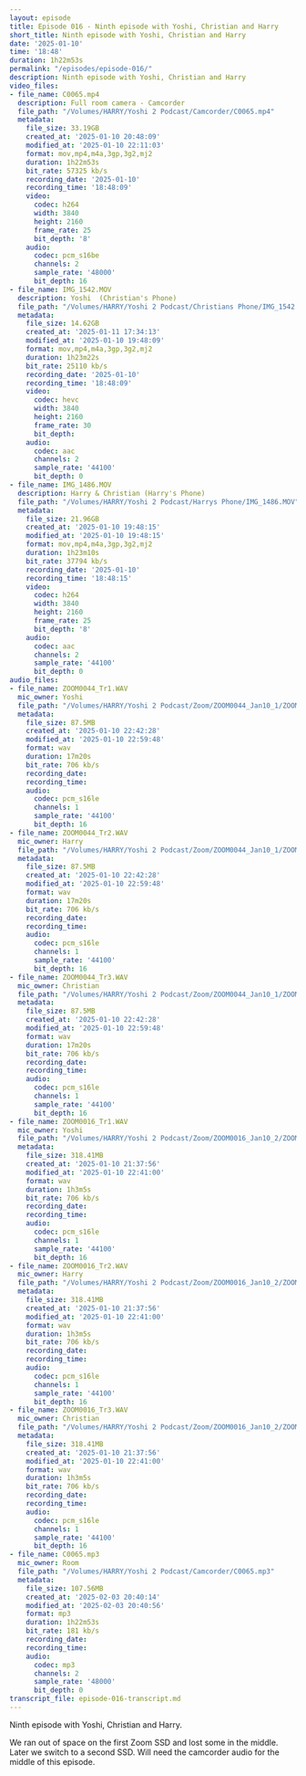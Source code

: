 ```yaml
---
layout: episode
title: Episode 016 - Ninth episode with Yoshi, Christian and Harry
short_title: Ninth episode with Yoshi, Christian and Harry
date: '2025-01-10'
time: '18:48'
duration: 1h22m53s
permalink: "/episodes/episode-016/"
description: Ninth episode with Yoshi, Christian and Harry
video_files:
- file_name: C0065.mp4
  description: Full room camera - Camcorder
  file_path: "/Volumes/HARRY/Yoshi 2 Podcast/Camcorder/C0065.mp4"
  metadata:
    file_size: 33.19GB
    created_at: '2025-01-10 20:48:09'
    modified_at: '2025-01-10 22:11:03'
    format: mov,mp4,m4a,3gp,3g2,mj2
    duration: 1h22m53s
    bit_rate: 57325 kb/s
    recording_date: '2025-01-10'
    recording_time: '18:48:09'
    video:
      codec: h264
      width: 3840
      height: 2160
      frame_rate: 25
      bit_depth: '8'
    audio:
      codec: pcm_s16be
      channels: 2
      sample_rate: '48000'
      bit_depth: 16
- file_name: IMG_1542.MOV
  description: Yoshi  (Christian's Phone)
  file_path: "/Volumes/HARRY/Yoshi 2 Podcast/Christians Phone/IMG_1542.MOV"
  metadata:
    file_size: 14.62GB
    created_at: '2025-01-11 17:34:13'
    modified_at: '2025-01-10 19:48:09'
    format: mov,mp4,m4a,3gp,3g2,mj2
    duration: 1h23m22s
    bit_rate: 25110 kb/s
    recording_date: '2025-01-10'
    recording_time: '18:48:09'
    video:
      codec: hevc
      width: 3840
      height: 2160
      frame_rate: 30
      bit_depth:
    audio:
      codec: aac
      channels: 2
      sample_rate: '44100'
      bit_depth: 0
- file_name: IMG_1486.MOV
  description: Harry & Christian (Harry's Phone)
  file_path: "/Volumes/HARRY/Yoshi 2 Podcast/Harrys Phone/IMG_1486.MOV"
  metadata:
    file_size: 21.96GB
    created_at: '2025-01-10 19:48:15'
    modified_at: '2025-01-10 19:48:15'
    format: mov,mp4,m4a,3gp,3g2,mj2
    duration: 1h23m10s
    bit_rate: 37794 kb/s
    recording_date: '2025-01-10'
    recording_time: '18:48:15'
    video:
      codec: h264
      width: 3840
      height: 2160
      frame_rate: 25
      bit_depth: '8'
    audio:
      codec: aac
      channels: 2
      sample_rate: '44100'
      bit_depth: 0
audio_files:
- file_name: ZOOM0044_Tr1.WAV
  mic_owner: Yoshi
  file_path: "/Volumes/HARRY/Yoshi 2 Podcast/Zoom/ZOOM0044_Jan10_1/ZOOM0044_Tr1.WAV"
  metadata:
    file_size: 87.5MB
    created_at: '2025-01-10 22:42:28'
    modified_at: '2025-01-10 22:59:48'
    format: wav
    duration: 17m20s
    bit_rate: 706 kb/s
    recording_date:
    recording_time:
    audio:
      codec: pcm_s16le
      channels: 1
      sample_rate: '44100'
      bit_depth: 16
- file_name: ZOOM0044_Tr2.WAV
  mic_owner: Harry
  file_path: "/Volumes/HARRY/Yoshi 2 Podcast/Zoom/ZOOM0044_Jan10_1/ZOOM0044_Tr2.WAV"
  metadata:
    file_size: 87.5MB
    created_at: '2025-01-10 22:42:28'
    modified_at: '2025-01-10 22:59:48'
    format: wav
    duration: 17m20s
    bit_rate: 706 kb/s
    recording_date:
    recording_time:
    audio:
      codec: pcm_s16le
      channels: 1
      sample_rate: '44100'
      bit_depth: 16
- file_name: ZOOM0044_Tr3.WAV
  mic_owner: Christian
  file_path: "/Volumes/HARRY/Yoshi 2 Podcast/Zoom/ZOOM0044_Jan10_1/ZOOM0044_Tr3.WAV"
  metadata:
    file_size: 87.5MB
    created_at: '2025-01-10 22:42:28'
    modified_at: '2025-01-10 22:59:48'
    format: wav
    duration: 17m20s
    bit_rate: 706 kb/s
    recording_date:
    recording_time:
    audio:
      codec: pcm_s16le
      channels: 1
      sample_rate: '44100'
      bit_depth: 16
- file_name: ZOOM0016_Tr1.WAV
  mic_owner: Yoshi
  file_path: "/Volumes/HARRY/Yoshi 2 Podcast/Zoom/ZOOM0016_Jan10_2/ZOOM0016_Tr1.WAV"
  metadata:
    file_size: 318.41MB
    created_at: '2025-01-10 21:37:56'
    modified_at: '2025-01-10 22:41:00'
    format: wav
    duration: 1h3m5s
    bit_rate: 706 kb/s
    recording_date:
    recording_time:
    audio:
      codec: pcm_s16le
      channels: 1
      sample_rate: '44100'
      bit_depth: 16
- file_name: ZOOM0016_Tr2.WAV
  mic_owner: Harry
  file_path: "/Volumes/HARRY/Yoshi 2 Podcast/Zoom/ZOOM0016_Jan10_2/ZOOM0016_Tr2.WAV"
  metadata:
    file_size: 318.41MB
    created_at: '2025-01-10 21:37:56'
    modified_at: '2025-01-10 22:41:00'
    format: wav
    duration: 1h3m5s
    bit_rate: 706 kb/s
    recording_date:
    recording_time:
    audio:
      codec: pcm_s16le
      channels: 1
      sample_rate: '44100'
      bit_depth: 16
- file_name: ZOOM0016_Tr3.WAV
  mic_owner: Christian
  file_path: "/Volumes/HARRY/Yoshi 2 Podcast/Zoom/ZOOM0016_Jan10_2/ZOOM0016_Tr3.WAV"
  metadata:
    file_size: 318.41MB
    created_at: '2025-01-10 21:37:56'
    modified_at: '2025-01-10 22:41:00'
    format: wav
    duration: 1h3m5s
    bit_rate: 706 kb/s
    recording_date:
    recording_time:
    audio:
      codec: pcm_s16le
      channels: 1
      sample_rate: '44100'
      bit_depth: 16
- file_name: C0065.mp3
  mic_owner: Room
  file_path: "/Volumes/HARRY/Yoshi 2 Podcast/Camcorder/C0065.mp3"
  metadata:
    file_size: 107.56MB
    created_at: '2025-02-03 20:40:14'
    modified_at: '2025-02-03 20:40:56'
    format: mp3
    duration: 1h22m53s
    bit_rate: 181 kb/s
    recording_date:
    recording_time:
    audio:
      codec: mp3
      channels: 2
      sample_rate: '48000'
      bit_depth: 0
transcript_file: episode-016-transcript.md
---
```

Ninth episode with Yoshi, Christian and Harry.

We ran out of space on the first Zoom SSD and lost some in the middle. Later we switch to a second SSD. Will need the camcorder audio for the middle of this episode.


